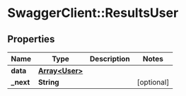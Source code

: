 # SwaggerClient::ResultsUser

## Properties
Name | Type | Description | Notes
------------ | ------------- | ------------- | -------------
**data** | [**Array&lt;User&gt;**](User.md) |  | 
**_next** | **String** |  | [optional] 


